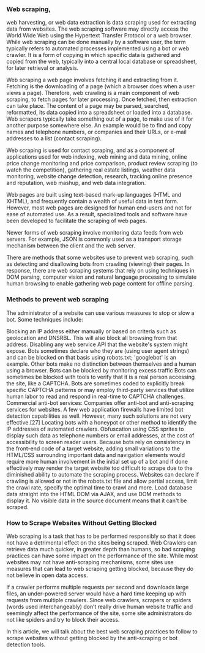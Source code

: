 ### Web scraping,
web harvesting, or web data extraction is data scraping used for extracting data from websites. The web scraping software may directly access the World Wide Web using the Hypertext Transfer Protocol or a web browser. While web scraping can be done manually by a software user, the term typically refers to automated processes implemented using a bot or web crawler. It is a form of copying in which specific data is gathered and copied from the web, typically into a central local database or spreadsheet, for later retrieval or analysis.

Web scraping a web page involves fetching it and extracting from it. Fetching is the downloading of a page (which a browser does when a user views a page). Therefore, web crawling is a main component of web scraping, to fetch pages for later processing. Once fetched, then extraction can take place. The content of a page may be parsed, searched, reformatted, its data copied into a spreadsheet or loaded into a database. Web scrapers typically take something out of a page, to make use of it for another purpose somewhere else. An example would be to find and copy names and telephone numbers, or companies and their URLs, or e-mail addresses to a list (contact scraping).

Web scraping is used for contact scraping, and as a component of applications used for web indexing, web mining and data mining, online price change monitoring and price comparison, product review scraping (to watch the competition), gathering real estate listings, weather data monitoring, website change detection, research, tracking online presence and reputation, web mashup, and web data integration.

Web pages are built using text-based mark-up languages (HTML and XHTML), and frequently contain a wealth of useful data in text form. However, most web pages are designed for human end-users and not for ease of automated use. As a result, specialized tools and software have been developed to facilitate the scraping of web pages.

Newer forms of web scraping involve monitoring data feeds from web servers. For example, JSON is commonly used as a transport storage mechanism between the client and the web server.

There are methods that some websites use to prevent web scraping, such as detecting and disallowing bots from crawling (viewing) their pages. In response, there are web scraping systems that rely on using techniques in DOM parsing, computer vision and natural language processing to simulate human browsing to enable gathering web page content for offline parsing.

### Methods to prevent web scraping
The administrator of a website can use various measures to stop or slow a bot. Some techniques include:

Blocking an IP address either manually or based on criteria such as geolocation and DNSRBL. This will also block all browsing from that address.
Disabling any web service API that the website's system might expose.
Bots sometimes declare who they are (using user agent strings) and can be blocked on that basis using robots.txt; 'googlebot' is an example. Other bots make no distinction between themselves and a human using a browser.
Bots can be blocked by monitoring excess traffic
Bots can sometimes be blocked with tools to verify that it is a real person accessing the site, like a CAPTCHA. Bots are sometimes coded to explicitly break specific CAPTCHA patterns or may employ third-party services that utilize human labor to read and respond in real-time to CAPTCHA challenges.
Commercial anti-bot services: Companies offer anti-bot and anti-scraping services for websites. A few web application firewalls have limited bot detection capabilities as well. However, many such solutions are not very effective.[27]
Locating bots with a honeypot or other method to identify the IP addresses of automated crawlers.
Obfuscation using CSS sprites to display such data as telephone numbers or email addresses, at the cost of accessibility to screen reader users.
Because bots rely on consistency in the front-end code of a target website, adding small variations to the HTML/CSS surrounding important data and navigation elements would require more human involvement in the initial set up of a bot and if done effectively may render the target website too difficult to scrape due to the diminished ability to automate the scraping process.
Websites can declare if crawling is allowed or not in the robots.txt file and allow partial access, limit the crawl rate, specify the optimal time to crawl and more.
Load database data straight into the HTML DOM via AJAX, and use DOM methods to display it. No visible data in the source document means that it can't be scraped.


### How to Scrape Websites Without Getting Blocked
Web scraping is a task that has to be performed responsibly so that it does not have a detrimental effect on the sites being scraped. Web Crawlers can retrieve data much quicker, in greater depth than humans, so bad scraping practices can have some impact on the performance of the site. While most websites may not have anti-scraping mechanisms, some sites use measures that can lead to web scraping getting blocked, because they do not believe in open data access.

If a crawler performs multiple requests per second and downloads large files, an under-powered server would have a hard time keeping up with requests from multiple crawlers. Since web crawlers, scrapers or spiders (words used interchangeably) don’t really drive human website traffic and seemingly affect the performance of the site, some site administrators do not like spiders and try to block their access.

In this article, we will talk about the best web scraping practices to follow to scrape websites without getting blocked by the anti-scraping or bot detection tools.
